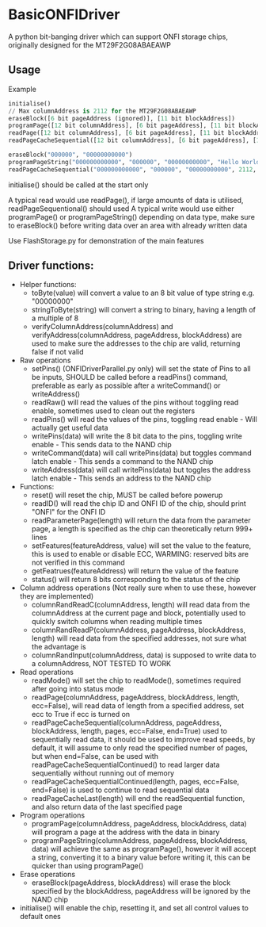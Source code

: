 # BasicONFIDriver
A python bit-banging driver which can support ONFI storage chips, originally designed for the MT29F2G08ABAEAWP

## Usage
Example
```python
initialise()
// Max columnAddress is 2112 for the MT29F2G08ABAEAWP
eraseBlock([6 bit pageAddress (ignored)], [11 bit blockAddress])
programPage([12 bit columnAddress], [6 bit pageAddress], [11 bit blockAddress], [data in bytes])
readPage([12 bit columnAddress], [6 bit pageAddress], [11 bit blockAddress], [numOfBytesToRead])
readPageCacheSequential([12 bit columnAddress], [6 bit pageAddress], [11 bit blockAddress], [numOfBytesToRead], [numOfPagesToRead])

eraseBlock("000000", "00000000000")
programPageString("000000000000", "000000", "00000000000", "Hello World!")
readPageCacheSequential("000000000000", "000000", "00000000000", 2112, 8) //2112 bytes in a page for the MT29F2G08ABAEAWP
```

initialise() should be called at the start only

A typical read would use readPage(), if large amounts of data is utilised, readPageSequentional() should used
A typical write would use either programPage() or programPageString() depending on data type, make sure to eraseBlock() before writing data over an area with already written data

Use FlashStorage.py for demonstration of the main features

## Driver functions:
- Helper functions:
    - toByte(value) will convert a value to an 8 bit value of type string e.g. "00000000"
    - stringToByte(string) will convert a string to binary, having a length of a multiple of 8
    - verifyColumnAddress(columnAddress) and verifyAddress(columnAddress, pageAddress, blockAddress) are used to make sure the addresses to the chip are valid, returning false if not valid
- Raw operations
    - setPins() (ONFIDriverParallel.py only) will set the state of Pins to all be inputs, SHOULD be called before a readPins() command, preferable as early as possible after a writeCommand() or writeAddress()
    - readRaw() will read the values of the pins without toggling read enable, sometimes used to clean out the registers
    - readPins() will read the values of the pins, toggling read enable - Will actually get useful data
    - writePins(data) will write the 8 bit data to the pins, toggling write enable - This sends data to the NAND chip
    - writeCommand(data) will call writePins(data) but toggles command latch enable - This sends a command to the NAND chip
    - writeAddress(data) will call writePins(data) but toggles the address latch enable - This sends an address to the NAND chip
- Functions:
    - reset() will reset the chip, MUST be called before powerup
    - readID() will read the chip ID and ONFI ID of the chip, should print "ONFI" for the ONFI ID
    - readParameterPage(length) will return the data from the parameter page, a length is specified as the chip can theoretically return 999+ lines
    - setFeatures(featureAddress, value) will set the value to the feature, this is used to enable or disable ECC, WARMING: reserved bits are not verified in this command
    - getFeatrues(featureAddress) will return the value of the feature
    - status() will return 8 bits corresponding to the status of the chip
- Column address operations (Not really sure when to use these, however they are implemented)
    - columnRandReadC(columnAddress, length) will read data from the columnAddress at the current page and block, potentially used to quickly switch columns when reading multiple times
    - columnRandReadP(columnAddress, pageAddress, blockAddress, length) will read data from the specified addresses, not sure what the advantage is
    - columnRandInput(columnAddress, data) is supposed to write data to a columnAddress, NOT TESTED TO WORK
- Read operations
    - readMode() will set the chip to readMode(), sometimes required after going into status mode
    - readPage(columnAddress, pageAddress, blockAddress, length, ecc=False), will read data of length from a specified address, set ecc to True if ecc is turned on
    - readPageCacheSequential(columnAddress, pageAddress, blockAddress, length, pages, ecc=False, end=True) used to sequentially read data, it should be used to improve read speeds, by default, it will assume to only read the specified number of pages, but when end=False, can be used with readPageCacheSequentialContinued() to read larger data sequentially without running out of memory
    - readPageCacheSequentialContinued(length, pages, ecc=False, end=False) is used to continue to read sequential data
    - readPageCacheLast(length) will end the readSequential function, and also return data of the last specified page
- Program operations
    - programPage(columnAddress, pageAddress, blockAddress, data) will program a page at the address with the data in binary
    - programPageString(columnAddress, pageAddress, blockAddress, data) will achieve the same as programPage(), however it will accept a string, converting it to a binary value before writing it, this can be quicker than using programPage()
- Erase operations
    - eraseBlock(pageAddress, blockAddress) will erase the block specified by the blockAddress, pageAddress will be ignored by the NAND chip
- initialise() will enable the chip, resetting it, and set all control values to default ones
